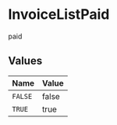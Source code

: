 # InvoiceListPaid

paid


## Values

| Name    | Value   |
| ------- | ------- |
| `FALSE` | false   |
| `TRUE`  | true    |